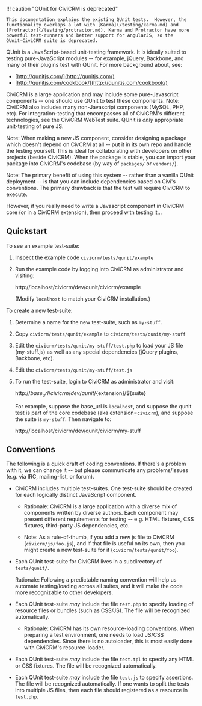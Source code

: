 !!! caution "QUnit for CiviCRM is deprecated"

    This documentation explains the existing QUnit tests.  However, the
    functionality overlaps a lot with [Karma](/testing/karma.md) and
    [Protractor](/testing/protractor.md). Karma and Protractor have more
    powerful test-runners and better support for AngularJS, so the
    QUnit-CiviCRM suite is deprecated.
   
QUnit is a JavaScript-based unit-testing framework.  It is ideally suited to
testing pure-JavaScript modules -- for example, jQuery, Backbone, and many
of their plugins test with QUnit.  For more background about, see:

 * [http://qunitjs.com/](http://qunitjs.com/)
 * [http://qunitjs.com/cookbook/](http://qunitjs.com/cookbook/)

CiviCRM is a large application and may include some pure-Javascript
components -- one should use QUnit to test these components.  Note: CiviCRM
also includes many non-Javascript components (MySQL, PHP, etc).  For
integration-testing that encompasses all of CiviCRM's different
technologies, see the CiviCRM WebTest suite.  QUnit is *only* appropriate
unit-testing of pure JS.

Note: When making a new JS component, consider designing a package which
doesn't depend on CivCRM at all -- put it in its own repo and handle the
testing yourself.  This is ideal for collaborating with developers on other
projects (beside CiviCRM).  When the package is stable, you can import your
package into CiviCRM's codebase (by way of `packages/` or `vendors/`).

Note: The primary benefit of using this system -- rather than a vanilla
QUnit deployment -- is that you can include dependencies based on Civi's
conventions.  The primary drawback is that the test will require CiviCRM to
execute.

However, if you really need to write a Javascript component in CiviCRM core
(or in a CiviCRM extension), then proceed with testing it...

## Quickstart

To see an example test-suite:

1. Inspect the example code `civicrm/tests/qunit/example`

2. Run the example code by logging into CiviCRM as administrator and
   visiting:

   http://localhost/civicrm/dev/qunit/civicrm/example

   (Modify `localhost` to match your CiviCRM installation.)

To create a new test-suite:

1. Determine a name for the new test-suite, such as `my-stuff`.

2. Copy `civicrm/tests/qunit/example` to `civicrm/tests/qunit/my-stuff`

3. Edit the `civicrm/tests/qunit/my-stuff/test.php` to load your JS file
   (my-stuff.js) as well as any special dependencies (jQuery plugins,
   Backbone, etc).

4. Edit the `civicrm/tests/qunit/my-stuff/test.js`

5. To run the test-suite, login to CiviCRM as administrator and visit:

   http://${base_url}/civicrm/dev/qunit/${extension}/${suite}

   For example, suppose the base_url is `localhost`, and suppose the
   qunit test is part of the core codebase (aka extension=`civicrm`),
   and suppose the suite is `my-stuff`. Then navigate to:

   http://localhost/civicrm/dev/qunit/civicrm/my-stuff

## Conventions

The following is a quick draft of coding conventions. If there's a problem
with it, we can change it -- but please communicate any problems/issues
(e.g.  via IRC, mailing-list, or forum).

* CiviCRM includes multiple test-suites. One test-suite should be created for
  each logically distinct JavaScript component.

    * Rationale: CiviCRM is a large application with a diverse mix of
      components written by diverse authors.  Each component may present
      different requirements for testing -- e.g. HTML fixtures, CSS fixtures,
      third-party JS dependencies, etc.

    * Note: As a rule-of-thumb, if you add a new js file to CiviCRM
      (`civicrm/js/foo.js`), and if that file is useful on its own, then you
      might create a new test-suite for it (`civicrm/tests/qunit/foo`).

* Each QUnit test-suite for CiviCRM lives in a subdirectory of
  `tests/qunit/`.

     Rationale: Following a predictable naming convention will help us automate
     testing/loading across all suites, and it will make the code more recognizable
     to other developers.

* Each QUnit test-suite *may* include the file `test.php` to specify
  loading of resource files or bundles (such as CSS/JS). The file will
  be recognized automatically.

    * Rationale: CiviCRM has its own resource-loading conventions. When
      preparing a test environment, one needs to load JS/CSS dependencies.
      Since there is no autoloader, this is most easily done with CiviCRM's
      resource-loader.

* Each QUnit test-suite *may* include the file `test.tpl` to specify
  any HTML or CSS fixtures. The file will be recognized automatically.

* Each QUnit test-suite *may* include the file `test.js` to specify
  assertions. The file will be recognized automatically. If one wants to
  split the tests into multiple JS files, then each file should
  registered as a resource in `test.php`.

